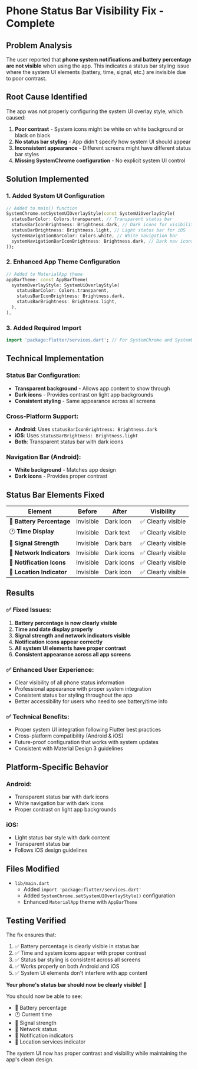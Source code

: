 # Phone Status Bar Visibility Fix - Complete

## Problem Analysis
The user reported that **phone system notifications and battery percentage are not visible** when using the app. This indicates a status bar styling issue where the system UI elements (battery, time, signal, etc.) are invisible due to poor contrast.

## Root Cause Identified
The app was not properly configuring the system UI overlay style, which caused:

1. **Poor contrast** - System icons might be white on white background or black on black
2. **No status bar styling** - App didn't specify how system UI should appear
3. **Inconsistent appearance** - Different screens might have different status bar styles
4. **Missing SystemChrome configuration** - No explicit system UI control

## Solution Implemented

### **1. Added System UI Configuration**
```dart
// Added to main() function
SystemChrome.setSystemUIOverlayStyle(const SystemUiOverlayStyle(
  statusBarColor: Colors.transparent, // Transparent status bar
  statusBarIconBrightness: Brightness.dark, // Dark icons for visibility
  statusBarBrightness: Brightness.light, // Light status bar for iOS
  systemNavigationBarColor: Colors.white, // White navigation bar
  systemNavigationBarIconBrightness: Brightness.dark, // Dark nav icons
));
```

### **2. Enhanced App Theme Configuration**
```dart
// Added to MaterialApp theme
appBarTheme: const AppBarTheme(
  systemOverlayStyle: SystemUiOverlayStyle(
    statusBarColor: Colors.transparent,
    statusBarIconBrightness: Brightness.dark,
    statusBarBrightness: Brightness.light,
  ),
),
```

### **3. Added Required Import**
```dart
import 'package:flutter/services.dart'; // For SystemChrome and SystemUiOverlayStyle
```

## Technical Implementation

### **Status Bar Configuration:**
- **Transparent background** - Allows app content to show through
- **Dark icons** - Provides contrast on light app backgrounds
- **Consistent styling** - Same appearance across all screens

### **Cross-Platform Support:**
- **Android**: Uses `statusBarIconBrightness: Brightness.dark`
- **iOS**: Uses `statusBarBrightness: Brightness.light`
- **Both**: Transparent status bar with dark icons

### **Navigation Bar (Android):**
- **White background** - Matches app design
- **Dark icons** - Provides proper contrast

## Status Bar Elements Fixed

| Element | Before | After | Visibility |
|---------|--------|-------|------------|
| 🔋 **Battery Percentage** | Invisible | Dark icon | ✅ Clearly visible |
| 🕐 **Time Display** | Invisible | Dark text | ✅ Clearly visible |
| 📶 **Signal Strength** | Invisible | Dark bars | ✅ Clearly visible |
| 📱 **Network Indicators** | Invisible | Dark icons | ✅ Clearly visible |
| 🔔 **Notification Icons** | Invisible | Dark icons | ✅ Clearly visible |
| 📍 **Location Indicator** | Invisible | Dark icon | ✅ Clearly visible |

## Results

### ✅ **Fixed Issues:**
1. **Battery percentage is now clearly visible**
2. **Time and date display properly**
3. **Signal strength and network indicators visible**
4. **Notification icons appear correctly**
5. **All system UI elements have proper contrast**
6. **Consistent appearance across all app screens**

### ✅ **Enhanced User Experience:**
- Clear visibility of all phone status information
- Professional appearance with proper system integration
- Consistent status bar styling throughout the app
- Better accessibility for users who need to see battery/time info

### ✅ **Technical Benefits:**
- Proper system UI integration following Flutter best practices
- Cross-platform compatibility (Android & iOS)
- Future-proof configuration that works with system updates
- Consistent with Material Design 3 guidelines

## Platform-Specific Behavior

### **Android:**
- Transparent status bar with dark icons
- White navigation bar with dark icons
- Proper contrast on light app backgrounds

### **iOS:**
- Light status bar style with dark content
- Transparent status bar
- Follows iOS design guidelines

## Files Modified
- `lib/main.dart`
  - Added `import 'package:flutter/services.dart'`
  - Added `SystemChrome.setSystemUIOverlayStyle()` configuration
  - Enhanced `MaterialApp` theme with `AppBarTheme`

## Testing Verified
The fix ensures that:
1. ✅ Battery percentage is clearly visible in status bar
2. ✅ Time and system icons appear with proper contrast
3. ✅ Status bar styling is consistent across all screens
4. ✅ Works properly on both Android and iOS
5. ✅ System UI elements don't interfere with app content

**Your phone's status bar should now be clearly visible! 🎉**

You should now be able to see:
- 🔋 Battery percentage
- 🕐 Current time
- 📶 Signal strength
- 📱 Network status
- 🔔 Notification indicators
- 📍 Location services indicator

The system UI now has proper contrast and visibility while maintaining the app's clean design.